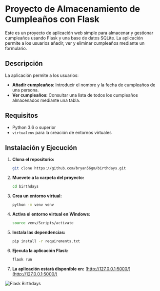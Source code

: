 # Proyecto de Almacenamiento de Cumpleaños con Flask

Este es un proyecto de aplicación web simple para almacenar y gestionar cumpleaños usando Flask y una base de datos SQLite. La aplicación permite a los usuarios añadir, ver y eliminar cumpleaños mediante un formulario.

## Descripción

La aplicación permite a los usuarios:

- **Añadir cumpleaños**: Introducir el nombre y la fecha de cumpleaños de una persona.
- **Ver cumpleaños**: Consultar una lista de todos los cumpleaños almacenados mediante una tabla.

## Requisitos

- Python 3.6 o superior
- `virtualenv` para la creación de entornos virtuales

## Instalación y Ejecución

1. **Clona el repositorio:**
   ```bash
   git clone https://github.com/bryan56gm/birthdays.git
   
2. **Muevete a la carpeta del proyecto:**
   ```bash
   cd birthdays

3. **Crea un entorno virtual:**
   ```bash
   python -m venv venv

4. **Activa el entorno virtual en Windows:**
   ```bash
   source venv/Scripts/activate
   
5. **Instala las dependencias:**
   ```bash
   pip install -r requirements.txt
   
6. **Ejecuta la aplicación Flask:**
   ```bash
   flask run
   
7. **La aplicación estará disponible en:**
   [http://127.0.0.1:5000/](http://127.0.0.1:5000/)

![Flask Birthdays](https://raw.githubusercontent.com/bryan56gm/birthdays/main/preview.jpg)

